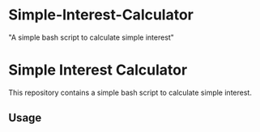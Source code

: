 # Simple-Interest-Calculator
"A simple bash script to calculate simple interest"

# Simple Interest Calculator

This repository contains a simple bash script to calculate simple interest.

## Usage

